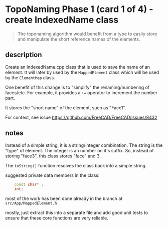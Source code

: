 # TopoNaming Phase 1 (card 1 of 4) - create IndexedName class

> The toponaming algorithm would benefit from a type to easily store and manipulate the short reference names of the elements.

## description

Create an IndexedName.cpp class that is used to save the name of an element. It will later by used by the `MappedElement` class which will be used by the `ElementMap` class.

One benefit of this change is to "simplify" the renaming/numbering of faces/etc. For example, it provides a `+=` operator to increment the number part.

It stores the "short name" of the element, such as "Face1".

For context, see issue https://github.com/FreeCAD/FreeCAD/issues/8432

## notes

Instead of a simple string, it is a string/integer combination. The string is the "type" of element. The integer is an number on it's suffix. So, instead of storing "face3", this class stores "face" and 3.

The `toString()` function resolves the class back into a simple string.

suggested private data members in the class:

```cpp
    const char* ;
    int;
```

most of the work has been done already in the branch at `src/App/MappedElement.h`

mostly, just extract this into a separate file and add good unit tests to ensure that these core functions are very reliable.
